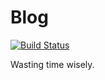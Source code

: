 
# Blog

[![Build Status](https://travis-ci.org/royalbluewa3/royalbluewa3.github.io.svg?branch=hexo)](https://travis-ci.org/royalbluewa3/royalbluewa3.github.io)

Wasting time wisely.
